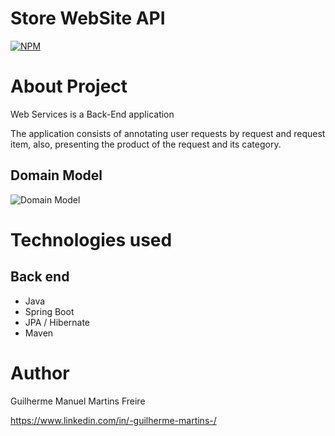 # Store WebSite API
[![NPM](https://img.shields.io/npm/l/react)](https://github.com/DevGuilhermeMartins/workshop-springboot3-jpa/blob/main/LICENSE) 

# About Project

Web Services is a Back-End application

The application consists of annotating user requests by request and request item, also, presenting the product of the request and its category.

## Domain Model
![Domain Model](https://github.com/DevGuilhermeMartins/assets/blob/main/domain-model.png)

# Technologies used
## Back end
- Java
- Spring Boot
- JPA / Hibernate
- Maven

  
# Author

Guilherme Manuel Martins Freire

https://www.linkedin.com/in/-guilherme-martins-/

